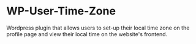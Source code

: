 # WP-User-Time-Zone
Wordpress plugin that  allows users to set-up their local time zone on the profile page and view their local time on the website's frontend.

